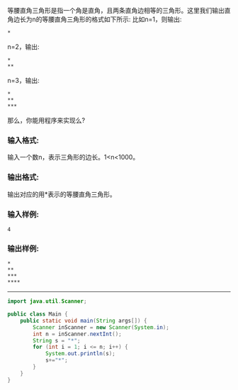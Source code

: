 等腰直角三角形是指一个角是直角，且两条直角边相等的三角形。这里我们输出直角边长为n的等腰直角三角形的格式如下所示: 比如n=1，则输出:

```
*  
```

n=2，输出:

```
*
** 
```

n=3，输出:

```
*
** 
*** 
```

那么，你能用程序来实现么?

### 输入格式:

输入一个数n，表示三角形的边长。1<n<1000。

### 输出格式:

输出对应的用*表示的等腰直角三角形。

### 输入样例:

```in
4
```

### 输出样例:

```out
*
**
***
****
```

***

```java
import java.util.Scanner;

public class Main {
	public static void main(String args[]) {
        Scanner inScanner = new Scanner(System.in);
        int n = inScanner.nextInt();
        String s = "*";
        for (int i = 1; i <= n; i++) {
            System.out.println(s);
            s+="*";
        }
    }
}

```

